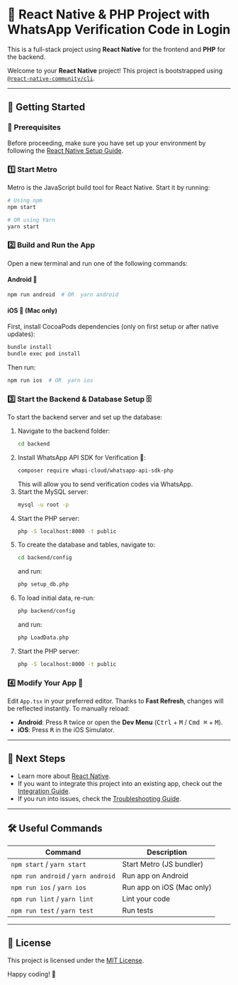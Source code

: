 # 📱 React Native & PHP Project with WhatsApp Verification Code in Login

This is a full-stack project using **React Native** for the frontend and **PHP** for the backend.

Welcome to your **React Native** project! This project is bootstrapped using [`@react-native-community/cli`](https://github.com/react-native-community/cli).

---

## 🚀 Getting Started

### 📌 Prerequisites
Before proceeding, make sure you have set up your environment by following the [React Native Setup Guide](https://reactnative.dev/docs/environment-setup).

### 1️⃣ Start Metro
Metro is the JavaScript build tool for React Native. Start it by running:
```sh
# Using npm
npm start

# OR using Yarn
yarn start
```

### 2️⃣ Build and Run the App
Open a new terminal and run one of the following commands:

#### Android 📱
```sh
npm run android  # OR  yarn android
```

#### iOS 🍏 (Mac only)
First, install CocoaPods dependencies (only on first setup or after native updates):
```sh
bundle install
bundle exec pod install
```
Then run:
```sh
npm run ios  # OR  yarn ios
```

### 3️⃣ Start the Backend & Database Setup 🗄️
To start the backend server and set up the database:
1. Navigate to the backend folder:
   ```sh
   cd backend
   ```
2. Install WhatsApp API SDK for Verification 📩:
   ```sh
   composer require whapi-cloud/whatsapp-api-sdk-php
   ```
   This will allow you to send verification codes via WhatsApp.
3. Start the MySQL server:
   ```sh
   mysql -u root -p
   ```
4. Start the PHP server:
   ```sh
   php -S localhost:8000 -t public
   ```
4. To create the database and tables, navigate to:
   ```sh
   cd backend/config
   ```
   and run:
   ```sh
   php setup_db.php
   ```
5. To load initial data, re-run:
   ```sh
   php backend/config
   ```
    and run:
   ```sh
   php LoadData.php
   ```
6. Start the PHP server:
   ```sh
   php -S localhost:8000 -t public
   ```

### 4️⃣ Modify Your App 🎨
Edit `App.tsx` in your preferred editor. Thanks to **Fast Refresh**, changes will be reflected instantly. To manually reload:
- **Android**: Press <kbd>R</kbd> twice or open the **Dev Menu** (<kbd>Ctrl</kbd> + <kbd>M</kbd> / <kbd>Cmd ⌘</kbd> + <kbd>M</kbd>).
- **iOS**: Press <kbd>R</kbd> in the iOS Simulator.

---

## 🎯 Next Steps
- Learn more about [React Native](https://reactnative.dev/docs/getting-started).
- If you want to integrate this project into an existing app, check out the [Integration Guide](https://reactnative.dev/docs/integration-with-existing-apps).
- If you run into issues, check the [Troubleshooting Guide](https://reactnative.dev/docs/troubleshooting).

---

## 🛠 Useful Commands
| Command             | Description                           |
|--------------------|----------------------------------|
| `npm start` / `yarn start` | Start Metro (JS bundler) |
| `npm run android` / `yarn android` | Run app on Android |
| `npm run ios` / `yarn ios` | Run app on iOS (Mac only) |
| `npm run lint` / `yarn lint` | Lint your code |
| `npm run test` / `yarn test` | Run tests |

---

## 📝 License
This project is licensed under the [MIT License](LICENSE).

Happy coding! 🚀

